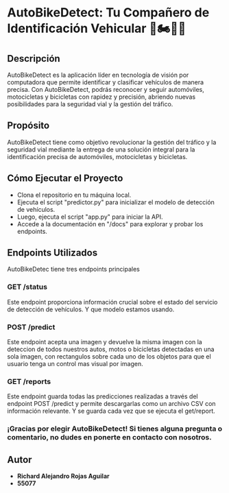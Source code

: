 # AutoBikeDetect: Tu Compañero de Identificación Vehicular 🚗🏍️🚴‍♂️

## Descripción 
AutoBikeDetect es la aplicación líder en tecnología de visión por computadora que permite identificar y clasificar vehículos de manera precisa. Con AutoBikeDetect, podrás reconocer y seguir automóviles, motocicletas y bicicletas con rapidez y precisión, abriendo nuevas posibilidades para la seguridad vial y la gestión del tráfico.

## Propósito
AutoBikeDetect tiene como objetivo revolucionar la gestión del tráfico y la seguridad vial mediante la entrega de una solución integral para la identificación precisa de automóviles, motocicletas y bicicletas.

## Cómo Ejecutar el Proyecto
- Clona el repositorio en tu máquina local.
- Ejecuta el script "predictor.py" para inicializar el modelo de detección de vehículos.
- Luego, ejecuta el script "app.py" para iniciar la API.
- Accede a la documentación en "/docs" para explorar y probar los endpoints.

## Endpoints Utilizados
AutoBikeDetec tiene tres endpoints principales

### GET /status
Este endpoint proporciona información crucial sobre el estado del servicio de detección de vehículos. Y que modelo estamos usando.

### POST /predict
Este endpoint acepta una imagen y devuelve la misma imagen con la deteccion de todos nuestros autos, motos o bicicletas detectadas en una sola imagen, con rectangulos sobre cada uno de los objetos para que el usuario tenga un control mas visual por imagen.

### GET /reports
Este endpoint guarda todas las predicciones realizadas a través del endpoint POST /predict y permite descargarlas como un archivo CSV con información relevante. Y se guarda cada vez que se ejecuta el get/report.

### ¡Gracias por elegir AutoBikeDetect! Si tienes alguna pregunta o comentario, no dudes en ponerte en contacto con nosotros.

## Autor
- **Richard Alejandro Rojas Aguilar**
- **55077**


